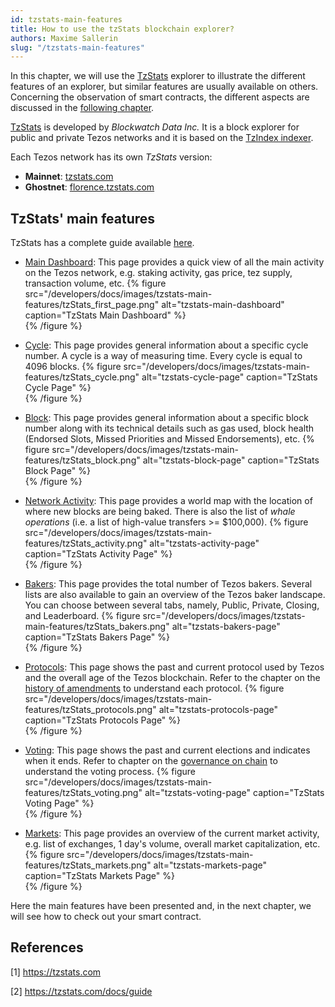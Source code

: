 ```yaml
---
id: tzstats-main-features
title: How to use the tzStats blockchain explorer?
authors: Maxime Sallerin
slug: "/tzstats-main-features"
---
```


In this chapter, we will use the [TzStats](https://tzstats.com/) explorer to illustrate the different features of an explorer, but similar features are usually available on others. Concerning the observation of smart contracts, the different aspects are discussed in the [following chapter](/explorer/tzstats-smart-contract).

[TzStats](https://tzstats.com/) is developed by _Blockwatch Data Inc._ It is a block explorer for public and private Tezos networks and it is based on the [TzIndex indexer](https://github.com/blockwatch-cc/tzindex).

Each Tezos network has its own _TzStats_ version:

- **Mainnet**: [tzstats.com](https://tzstats.com)
- **Ghostnet**: [florence.tzstats.com](https://ghost.tzstats.com/)

## TzStats' main features

TzStats has a complete guide available [here](https://tzstats.com/docs/guide).

- [Main Dashboard](https://tzstats.com/): This page provides a quick view of all the main activity on the Tezos network, e.g. staking activity, gas price, tez supply, transaction volume, etc.
{% figure 
  src="/developers/docs/images/tzstats-main-features/tzStats_first_page.png" 
  alt="tzstats-main-dashboard" 
  caption="TzStats Main Dashboard" %}  
{% /figure %}

- [Cycle](https://tzstats.com/cycle/head): This page provides general information about a specific cycle number. A cycle is a way of measuring time. Every cycle is equal to 4096 blocks.
{% figure 
  src="/developers/docs/images/tzstats-main-features/tzStats_cycle.png" 
  alt="tzstats-cycle-page" 
  caption="TzStats Cycle Page" %}  
{% /figure %}
  
- [Block](https://tzstats.com/1496426): This page provides general information about a specific block number along with its technical details such as gas used, block health (Endorsed Slots, Missed Priorities and Missed Endorsements), etc.
{% figure 
  src="/developers/docs/images/tzstats-main-features/tzStats_block.png" 
  alt="tzstats-block-page" 
  caption="TzStats Block Page" %}  
{% /figure %}

- [Network Activity](https://tzstats.com/activity): This page provides a world map with the location of where new blocks are being baked. There is also the list of _whale operations_ (i.e. a list of high-value transfers >= $100,000).
{% figure 
  src="/developers/docs/images/tzstats-main-features/tzStats_activity.png" 
  alt="tzstats-activity-page" 
  caption="TzStats Activity Page" %}  
{% /figure %}

- [Bakers](https://tzstats.com/bakers): This page provides the total number of Tezos bakers. Several lists are also available to gain an overview of the Tezos baker landscape. You can choose between several tabs, namely, Public, Private, Closing, and Leaderboard.
{% figure 
  src="/developers/docs/images/tzstats-main-features/tzStats_bakers.png" 
  alt="tzstats-bakers-page" 
  caption="TzStats Bakers Page" %}  
{% /figure %}

- [Protocols](https://tzstats.com/protocols): This page shows the past and current protocol used by Tezos and the overall age of the Tezos blockchain. Refer to the chapter on the [history of amendments](/tezos-basics/history-of-amendments) to understand each protocol.
{% figure 
  src="/developers/docs/images/tzstats-main-features/tzStats_protocols.png" 
  alt="tzstats-protocols-page" 
  caption="TzStats Protocols Page" %}  
{% /figure %}

- [Voting](https://tzstats.com/election/head): This page shows the past and current elections and indicates when it ends. Refer to chapter on the [governance on chain](/tezos-basics/governance-on-chain) to understand the voting process.
{% figure 
  src="/developers/docs/images/tzstats-main-features/tzStats_voting.png" 
  alt="tzstats-voting-page" 
  caption="TzStats Voting Page" %}  
{% /figure %}

- [Markets](https://tzstats.com/markets): This page provides an overview of the current market activity, e.g. list of exchanges, 1 day's volume, overall market capitalization, etc.
{% figure 
  src="/developers/docs/images/tzstats-main-features/tzStats_markets.png" 
  alt="tzstats-markets-page" 
  caption="TzStats Markets Page" %}  
{% /figure %}

Here the main features have been presented and, in the next chapter, we will see how to check out your smart contract.

## References

[1] https://tzstats.com

[2] https://tzstats.com/docs/guide
